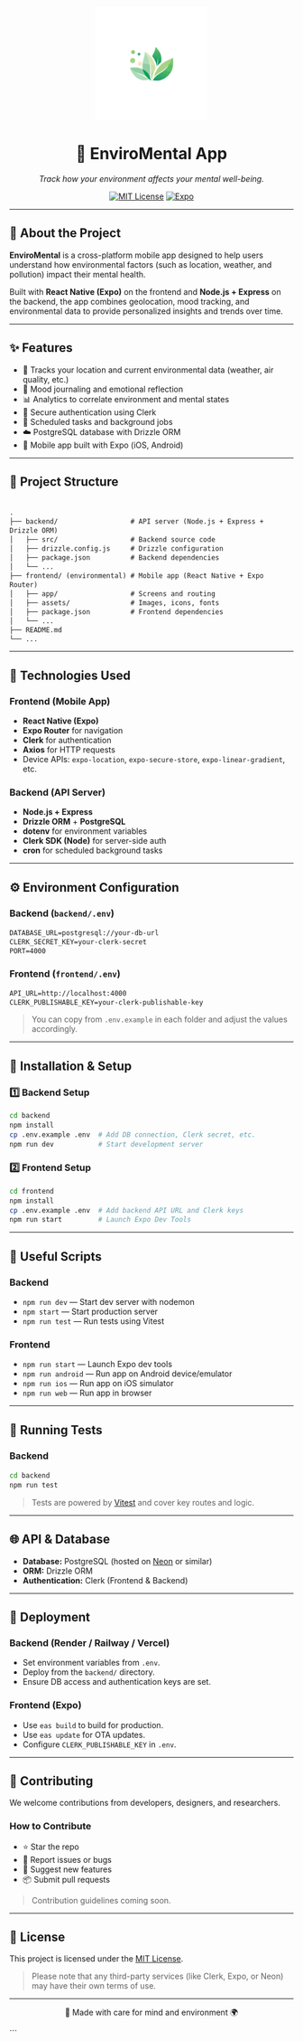 <p align="center">
  <img width="200" alt="EnviroMental App Logo" src="mobile/assets/images/icon.png" />
</p>

<h1 align="center">🌱 EnviroMental App</h1>

<p align="center">
  <i>Track how your environment affects your mental well-being.</i>
</p>

<p align="center">
  <a href="LICENSE"><img src="https://img.shields.io/badge/license-MIT-green.svg" alt="MIT License" /></a>
  <a href="https://expo.dev/"><img src="https://img.shields.io/badge/Expo-%5E49.0.0-blue?logo=expo" alt="Expo" /></a>
</p>

---

## 🧠 About the Project

**EnviroMental** is a cross-platform mobile app designed to help users understand how environmental factors (such as location, weather, and pollution) impact their mental health.

Built with **React Native (Expo)** on the frontend and **Node.js + Express** on the backend, the app combines geolocation, mood tracking, and environmental data to provide personalized insights and trends over time.

---

## ✨ Features

- 📍 Tracks your location and current environmental data (weather, air quality, etc.)
- 🧠 Mood journaling and emotional reflection
- 📊 Analytics to correlate environment and mental states
- 🔐 Secure authentication using Clerk
- 🔁 Scheduled tasks and background jobs
- ☁️ PostgreSQL database with Drizzle ORM
- 📱 Mobile app built with Expo (iOS, Android)

---

## 📂 Project Structure

```

.
├── backend/                  # API server (Node.js + Express + Drizzle ORM)
│   ├── src/                  # Backend source code
│   ├── drizzle.config.js     # Drizzle configuration
│   ├── package.json          # Backend dependencies
│   └── ...
├── frontend/ (environmental) # Mobile app (React Native + Expo Router)
│   ├── app/                  # Screens and routing
│   ├── assets/               # Images, icons, fonts
│   ├── package.json          # Frontend dependencies
│   └── ...
├── README.md
└── ...

````

---

## 🚀 Technologies Used

### Frontend (Mobile App)
- **React Native (Expo)**
- **Expo Router** for navigation
- **Clerk** for authentication
- **Axios** for HTTP requests
- Device APIs: `expo-location`, `expo-secure-store`, `expo-linear-gradient`, etc.

### Backend (API Server)
- **Node.js + Express**
- **Drizzle ORM** + **PostgreSQL**
- **dotenv** for environment variables
- **Clerk SDK (Node)** for server-side auth
- **cron** for scheduled background tasks

---

## ⚙️ Environment Configuration

### Backend (`backend/.env`)
```env
DATABASE_URL=postgresql://your-db-url
CLERK_SECRET_KEY=your-clerk-secret
PORT=4000
````

### Frontend (`frontend/.env`)

```env
API_URL=http://localhost:4000
CLERK_PUBLISHABLE_KEY=your-clerk-publishable-key
```

> You can copy from `.env.example` in each folder and adjust the values accordingly.

---

## 🔧 Installation & Setup

### 1️⃣ Backend Setup

```bash
cd backend
npm install
cp .env.example .env  # Add DB connection, Clerk secret, etc.
npm run dev           # Start development server
```

### 2️⃣ Frontend Setup

```bash
cd frontend
npm install
cp .env.example .env  # Add backend API URL and Clerk keys
npm run start         # Launch Expo Dev Tools
```

---

## 📌 Useful Scripts

### Backend

* `npm run dev` — Start dev server with nodemon
* `npm start` — Start production server
* `npm run test` — Run tests using Vitest

### Frontend

* `npm run start` — Launch Expo dev tools
* `npm run android` — Run app on Android device/emulator
* `npm run ios` — Run app on iOS simulator
* `npm run web` — Run app in browser

---

## 🧪 Running Tests

### Backend

```bash
cd backend
npm run test
```

> Tests are powered by [Vitest](https://vitest.dev) and cover key routes and logic.

---

## 🌐 API & Database

* **Database:** PostgreSQL (hosted on [Neon](https://neon.tech) or similar)
* **ORM:** Drizzle ORM
* **Authentication:** Clerk (Frontend & Backend)

---

## 🚀 Deployment

### Backend (Render / Railway / Vercel)

* Set environment variables from `.env`.
* Deploy from the `backend/` directory.
* Ensure DB access and authentication keys are set.

### Frontend (Expo)

* Use `eas build` to build for production.
* Use `eas update` for OTA updates.
* Configure `CLERK_PUBLISHABLE_KEY` in `.env`.

---

## 🤝 Contributing

We welcome contributions from developers, designers, and researchers.

### How to Contribute

* ⭐ Star the repo
* 🐛 Report issues or bugs
* 🔧 Suggest new features
* 📦 Submit pull requests

> Contribution guidelines coming soon.

---

## 📄 License

This project is licensed under the [MIT License](LICENSE).

> Please note that any third-party services (like Clerk, Expo, or Neon) may have their own terms of use.

---

<p align="center">🌿 Made with care for mind and environment 🌍</p>
```

